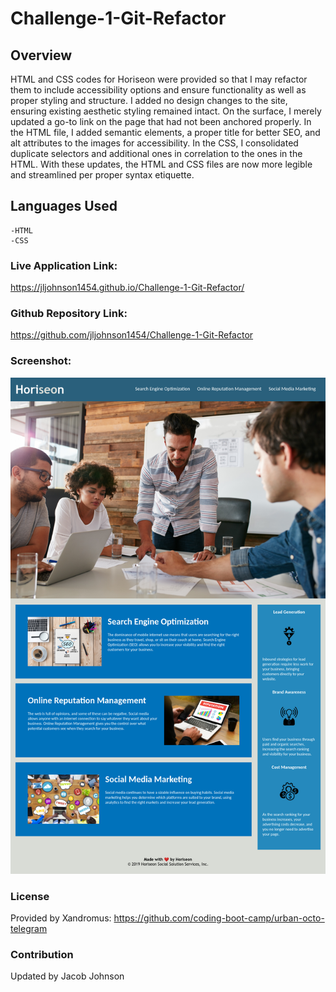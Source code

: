 # Challenge-1-Git-Refactor


## Overview


HTML and CSS codes for Horiseon were provided so that I may refactor them to include accessibility options and ensure functionality as well as proper styling and structure. I added no design changes to the site, ensuring existing aesthetic styling remained intact. On the surface, I merely updated a go-to link on the page that had not been anchored properly. In the HTML file, I added semantic elements, a proper title for better SEO, and alt attributes to the images for accessibility. In the CSS, I consolidated duplicate selectors and additional ones in correlation to the ones in the HTML. With these updates, the HTML and CSS files are now more legible and streamlined per proper syntax etiquette.


## Languages Used
    -HTML
    -CSS


### Live Application Link: 
https://jljohnson1454.github.io/Challenge-1-Git-Refactor/


### Github Repository Link: 
https://github.com/jljohnson1454/Challenge-1-Git-Refactor

### Screenshot:
![alt-text](assets/images/websitescreenshot.png)

### License

Provided by Xandromus: https://github.com/coding-boot-camp/urban-octo-telegram

### Contribution
Updated by Jacob Johnson